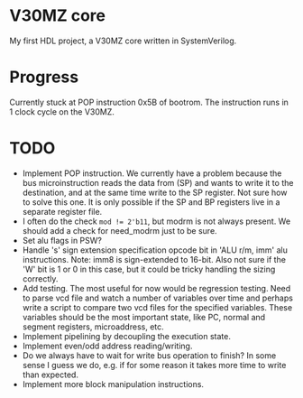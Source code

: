 # V30MZ core

My first HDL project, a V30MZ core written in SystemVerilog.

# Progress

Currently stuck at POP instruction 0x5B of bootrom. The instruction runs in 1 clock cycle on the V30MZ.


# TODO

* Implement POP instruction. We currently have a problem because the bus microinstruction reads the data from (SP) and wants to write it to the destination, and at the same time write to the SP register. Not sure how to solve this one. It is only possible if the SP and BP registers live in a separate register file.
* I often do the check `mod != 2'b11`, but modrm is not always present. We should add a check for need_modrm just to be sure.
* Set alu flags in PSW?
* Handle 's' sign extension specification opcode bit in 'ALU r/m, imm' alu instructions. Note: imm8 is sign-extended to 16-bit. Also not sure if the 'W' bit is 1 or 0 in this case, but it could be tricky handling the sizing correctly.
* Add testing. The most useful for now would be regression testing. Need to parse vcd file and watch a number of variables over time and perhaps write a script to compare two vcd files for the specified variables. These variables should be the most important state, like PC, normal and segment registers, microaddress, etc.
* Implement pipelining by decoupling the execution state.
* Implement even/odd address reading/writing.
* Do we always have to wait for write bus operation to finish? In some sense I guess we do, e.g. if for some reason it takes more time to write than expected.
* Implement more block manipulation instructions.
